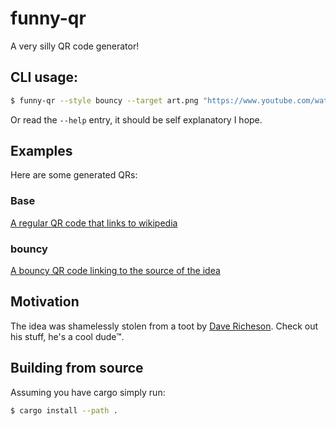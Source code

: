 # funny-qr
A very silly QR code generator!

## CLI usage:

```sh
$ funny-qr --style bouncy --target art.png "https://www.youtube.com/watch?v=Dw0Pm0Na_6Q"
```

Or read the `--help` entry, it should be self explanatory I hope.

## Examples

Here are some generated QRs:

### Base
[A regular QR code that links to wikipedia](./QR_examples/regular.png)


### bouncy
[A bouncy QR code linking to the source of the idea](./QR_examples/bouncy.png)

## Motivation

The idea was shamelessly stolen from a toot by [Dave Richeson](https://vmst.io/@divbyzero@mathstodon.xyz).
Check out his stuff, he's a cool dude™.

## Building from source

Assuming you have cargo simply run:
```sh
$ cargo install --path .
```
